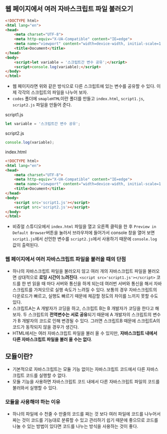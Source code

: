 ## 웹 페이지에서 여러 자바스크립트 파일 불러오기
```html
<!DOCTYPE html>
<html lang="en">
<head>
    <meta charset="UTF-8">
    <meta http-equiv="X-UA-Compatible" content="IE=edge">
    <meta name="viewport" content="width=device-width, initial-scale=1.0">
    <title>Document</title>
</head>
<body>
    <script>let variable = '스크립트간 변수 공유';</script>
    <script>console.log(variable);</script>
</body>
</html>
```
- 웹 페이지라면 위와 같은 방식으로 다른 스크립트에 있는 변수를 공유할 수 있다. 이제 각각의 스크립트의 파일을 나누어 보자.
- `codes` 폴더에 `smapleHTML`이란 폴더를 만들고 `index.html`, `script1.js`, `script2.js` 파일을 만들어 준다.

script1.js
```js
let variable = '스크립트간 변수 공유';
```

script2.js
```js
console.log(variable);
```

index.html
```html
<!DOCTYPE html>
<html lang="en">
<head>
    <meta charset="UTF-8">
    <meta http-equiv="X-UA-Compatible" content="IE=edge">
    <meta name="viewport" content="width=device-width, initial-scale=1.0">
    <title>Document</title>
</head>
<body>
    <script src='script1.js'></script>
    <script src='script2.js'></script>
</body>
</html>
```
- 비쥬얼 스튜디오에서 `index.html` 파일을 열고 오른쪽 클릭을 한 후 `Preview in Default Browser`버튼을 눌러서 브라우저에 들어가서 console 창을 열어 보면 `script1.js`에서 선언한 변수를 `script2.js`에서 사용하기 때문에 `console.log` 값이 출력된다.

### 웹 페이지에서 여러 자바스크립트 파일을 불러올 때의 단점
- 하나의 자바스크립트 파일을 불러오지 않고 여러 개의 자바스크립트 파일을 불러오면 상대적으로 **로딩 시간이 느려진다**. `<script src='script1.js'></script>` 코드를 한 번 읽을 때 마다 서버와 통신을 하게 되는데 여러번 서버와 통신을 해서 자바스크립트를 가져오므로 실행 속도가 느려질 수 있다. 보통의 경우 자바스크립트의 다운로드가 빠르고, 실행도 빠르기 때문에 체감할 정도의 차이를 느끼지 못할 수도 있다.
- 스크립트A는 A 개발자가 코딩을 하고, 스크립트 B는 B 개발자가 코딩을 한다고 해 보자. 두 스크립트의 **전역변수는 서로 공유**되기 때문에 A 개발자의 스크립트의 변수가 B 개발자의 코드로 인해 변경될 수 있다. 그러면 스크립트B 때문에 스크립트A의 코드가 동작되지 않을 경우가 생긴다.
- HTML에서는 여러 자바스크립트 파일을 불러 올 수 있지만, **자바스크립트 내에서 다른 자바스크립트 파일을 불러 올 수는 없다**.

## 모듈이란?
- 기본적으로 자바스크립트는 모듈 기능 없이는 자바스크립트 코드에서 다른 자바스크립트 코드를 실행할 수 없다.
- 모듈 기능을 사용하면 자바스크립트 코드 내에서 다른 자바스크립트 파일의 코드를 불러와서 실행할 수 있다.

### 모듈을 사용해야 하는 이유
- 하나의 파일에 수 천줄 수 만줄의 코드를 짜는 것 보다 여러 파일에 코드를 나누어서 짜는 것이 코드를 기능대로 분류할 수 있고 관리하기 쉽기 때문에 좋으므로 코드를 나눌 수 있는 방법이 있다면 코드를 나누는 방식을 사용하는 것이 좋다.